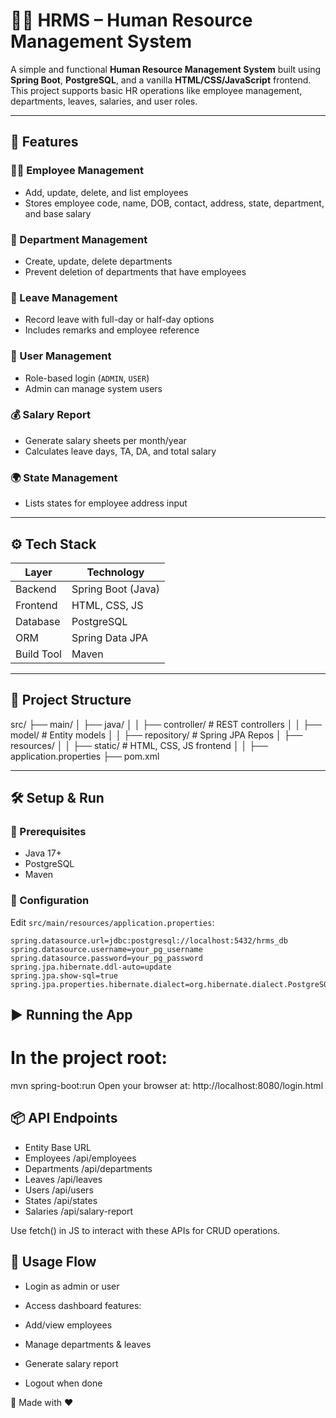 # 🧑‍💼 HRMS – Human Resource Management System

A simple and functional **Human Resource Management System** built using **Spring Boot**, **PostgreSQL**, and a vanilla **HTML/CSS/JavaScript** frontend. This project supports basic HR operations like employee management, departments, leaves, salaries, and user roles.

---

## 🚀 Features

### 👨‍💼 Employee Management
- Add, update, delete, and list employees
- Stores employee code, name, DOB, contact, address, state, department, and base salary

### 🏢 Department Management
- Create, update, delete departments
- Prevent deletion of departments that have employees

### 📆 Leave Management
- Record leave with full-day or half-day options
- Includes remarks and employee reference

### 🔐 User Management
- Role-based login (`ADMIN`, `USER`)
- Admin can manage system users

### 💰 Salary Report
- Generate salary sheets per month/year
- Calculates leave days, TA, DA, and total salary

### 🌍 State Management
- Lists states for employee address input

---

## ⚙️ Tech Stack

| Layer       | Technology           |
|-------------|----------------------|
| Backend     | Spring Boot (Java)   |
| Frontend    | HTML, CSS, JS        |
| Database    | PostgreSQL           |
| ORM         | Spring Data JPA      |
| Build Tool  | Maven                |

---

## 📁 Project Structure

src/
├── main/
│ ├── java/
│ │ ├── controller/ # REST controllers
│ │ ├── model/ # Entity models
│ │ ├── repository/ # Spring JPA Repos
│ ├── resources/
│ │ ├── static/ # HTML, CSS, JS frontend
│ │ ├── application.properties
├── pom.xml

---

## 🛠️ Setup & Run

### 🧩 Prerequisites
- Java 17+
- PostgreSQL
- Maven

### 🔧 Configuration

Edit `src/main/resources/application.properties`:

```properties
spring.datasource.url=jdbc:postgresql://localhost:5432/hrms_db
spring.datasource.username=your_pg_username
spring.datasource.password=your_pg_password
spring.jpa.hibernate.ddl-auto=update
spring.jpa.show-sql=true
spring.jpa.properties.hibernate.dialect=org.hibernate.dialect.PostgreSQLDialect
```

## ▶️ Running the App
# In the project root:
mvn spring-boot:run
Open your browser at:
http://localhost:8080/login.html

## 📦 API Endpoints
- Entity	Base URL
- Employees	/api/employees
- Departments	/api/departments
- Leaves	/api/leaves
- Users	/api/users
- States	/api/states
- Salaries	/api/salary-report

Use fetch() in JS to interact with these APIs for CRUD operations.

## 🧪 Usage Flow
- Login as admin or user

- Access dashboard features:

- Add/view employees

- Manage departments & leaves

- Generate salary report

- Logout when done

🔗 Made with ❤️
